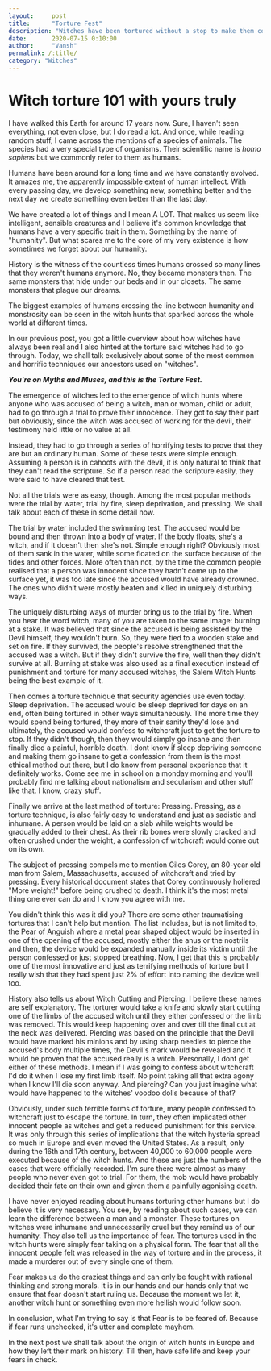 ```yaml
---
layout:     post
title:      "Torture Fest"
description: "Witches have been tortured without a stop to make them confess. This article takes you on a journey through the most popularly horrific witch-tortures of all time."
date:       2020-07-15 0:10:00
author:     "Vansh"
permalink: /:title/
category: "Witches"
---
```


# Witch torture 101 with yours truly

I have walked this Earth for around 17 years now. Sure, I haven't seen everything, not even close,
but I do read a lot. And once, while reading random stuff, I came across the mentions of a
species of animals. The species had a very special type of organisms. Their scientific name is
_homo sapiens_ but we commonly refer to them as humans.

Humans have been around for a long time and we have constantly evolved. It amazes me, the
apparently impossible extent of human intellect. With every passing day, we develop something
new, something better and the next day we create something even better than the last day.

We have created a lot of things and I mean A LOT. That makes us seem like intelligent, sensible
creatures and I believe it's common knowledge that humans have a very specific trait in them.
Something by the name of "humanity". But what scares me to the core of my very existence is
how sometimes we forget about our humanity.

History is the witness of the countless times humans crossed so many lines that they weren't
humans anymore. No, they became monsters then. The same monsters that hide under our beds
and in our closets. The same monsters that plague our dreams.

The biggest examples of humans crossing the line between humanity and monstrosity can be
seen in the witch hunts that sparked across the whole world at different times.

In our previous post, you got a little overview about how witches have always been real and I
also hinted at the torture said witches had to go through. Today, we shall talk exclusively about
some of the most common and horrific techniques our ancestors used on "witches".

**_You're on Myths and Muses, and this is the Torture Fest._**

The emergence of witches led to the emergence of witch hunts where anyone who was accused
of being a witch, man or woman, child or adult, had to go through a trial to prove their innocence.
They got to say their part but obviously, since the witch was accused of working for the devil,
their testimony held little or no value at all.

Instead, they had to go through a series of horrifying tests to prove that they are but an ordinary
human. Some of these tests were simple enough. Assuming a person is in cahoots with the
devil, it is only natural to think that they can't read the scripture. So if a person read the scripture
easily, they were said to have cleared that test.

Not all the trials were as easy, though. Among the most popular methods were the trial by water,
trial by fire, sleep deprivation, and pressing. We shall talk about each of these in some detail now.

The trial by water included the swimming test. The accused would be bound and then thrown
into a body of water. If the body floats, she's a witch, and if it doesn't then she's not. Simple
enough right? Obviously most of them sank in the water, while some floated on the surface
because of the tides and other forces. More often than not, by the time the common people
realised that a person was innocent since they hadn’t come up to the surface yet, it was too late
since the accused would have already drowned. The ones who didn’t were mostly beaten and
killed in uniquely disturbing ways.

The uniquely disturbing ways of murder bring us to the trial by fire. When you hear the word
witch, many of you are taken to the same image: burning at a stake. It was believed that since
the accused is being assisted by the Devil himself, they wouldn't burn. So, they were tied to
a wooden stake and set on fire. If they survived, the people's resolve strengthened that the
accused was a witch. But if they didn't survive the fire, well then they didn't survive at all. Burning
at stake was also used as a final execution instead of punishment and torture for many accused
witches, the Salem Witch Hunts being the best example of it.

Then comes a torture technique that security agencies use even today. Sleep deprivation.
The accused would be sleep deprived for days on an end, often being tortured in other ways
simultaneously. The more time they would spend being tortured, they more of their sanity they'd
lose and ultimately, the accused would confess to witchcraft just to get the torture to stop.
If they didn't though, then they would simply go insane and then finally died a painful, horrible
death. I dont know if sleep depriving someone and making them go insane to get a confession
from them is the most ethical method out there, but I do know from personal experience that
it definitely works. Come see me in school on a monday morning and you'll probably find me
talking about nationalism and secularism and other stuff like that. I know, crazy stuff.

Finally we arrive at the last method of torture: Pressing. Pressing, as a torture technique, is also
fairly easy to understand and just as sadistic and inhumane. A person would be laid on a slab
while weights would be gradually added to their chest. As their rib bones were slowly cracked
and often crushed under the weight, a confession of witchcraft would come out on its own.

The subject of pressing compels me to mention Giles Corey, an 80-year old man from Salem,
Massachusetts, accused of witchcraft and tried by pressing. Every historical document states
that Corey continuously hollered "More weight!" before being crushed to death. I think it's the
most metal thing one ever can do and I know you agree with me.

You didn't think this was it did you? There are some other traumatising tortures that I can't help
but mention. The list includes, but is not limited to, the Pear of Anguish where a metal pear
shaped object would be inserted in one of the opening of the accused, mostly either the anus or
the nostrils and then, the device would be expanded manually inside its victim until the person
confessed or just stopped breathing. Now, I get that this is probably one of the most innovative
and just as terrifying methods of torture but I really wish that they had spent just 2% of effort
into naming the device well too.

History also tells us about Witch Cutting and Piercing. I believe these names are self explanatory.
The torturer would take a knife and slowly start cutting one of the limbs of the accused witch
until they either confessed or the limb was removed. This would keep happening over and
over till the final cut at the neck was delivered. Piercing was based on the principle that the
Devil would have marked his minions and by using sharp needles to pierce the accused's body
multiple times, the Devil's mark would be revealed and it would be proven that the accused really
is a witch. Personally, I dont get either of these methods. I mean if I was going to confess about
witchcraft I'd do it when I lose my first limb itself. No point taking all that extra agony when I
know I'll die soon anyway. And piercing? Can you just imagine what would have happened to the
witches' voodoo dolls because of that?

Obviously, under such terrible forms of torture, many people confessed to witchcraft just to
escape the torture. In turn, they often implicated other innocent people as witches and get a
reduced punishment for this service. It was only through this series of implications that the
witch hysteria spread so much in Europe and even moved the United States. As a result, only
during the 16th and 17th century, between 40,000 to 60,000 people were executed because of
the witch hunts. And these are just the numbers of the cases that were officially recorded. I'm
sure there were almost as many people who never even got to trial. For them, the mob would
have probably decided their fate on their own and given them a painfully agonising death.

I have never enjoyed reading about humans torturing other humans but I do believe it is very
necessary. You see, by reading about such cases, we can learn the difference between a man and
a monster. These tortures on witches were inhumane and unnecessarily cruel but they remind
us of our humanity. They also tell us the importance of fear. The tortures used in the witch
hunts were simply fear taking on a physical form. The fear that all the innocent people felt was
released in the way of torture and in the process, it made a murderer out of every single one of
them.

Fear makes us do the craziest things and can only be fought with rational thinking and strong
morals. It is in our hands and our hands only that we ensure that fear doesn't start ruling us.
Because the moment we let it, another witch hunt or something even more hellish would follow
soon.

In conclusion, what I'm trying to say is that Fear is to be feared of. Because if fear runs
unchecked, it's utter and complete mayhem.

In the next post we shall talk about the origin of witch hunts in Europe and how they left their
mark on history. Till then, have safe life and keep your fears in check.
